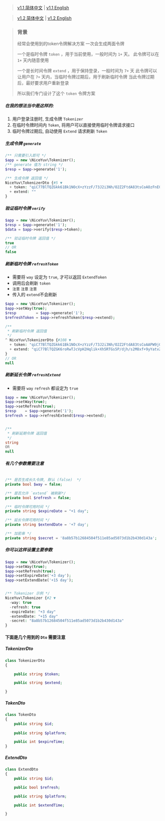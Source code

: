 > [v1.1 简体中文](./doc-v1/README.zh-CN.md) | [v1.1 English](./doc-v1/README.md)

> [v1.2 简体中文](README.zh-CN.md) | [v1.2 English](README.md)

> ### 背景
> 经常会使用到的token令牌解决方案
> 一次会生成两面令牌
> 
> 一个是临时令牌 `token` ，用于当前使用，一般时间为 `1+` 天。
> 此令牌可以在 `1+` 天内随意使用
> 
> 一个是长时间令牌 `extend` ，用于保持登录，一般时间为 `7+` 天
> 此令牌可以让用户在 `7+` 天内，当临时令牌过期后，用于刷新临时令牌
> 当此令牌过期后，最好要求用户重新登录
> 
> 所以我们专门设计了这个 `token` 令牌方案

##### 在我的想法当中是这样的:<br/>
1. 用户登录注册时, 生成令牌 `Tokenizer`<br/>
2. 在临时令牌时间内 `Token`, 将用户可以直接使用临时令牌请求接口<br/>
3. 临时令牌过期后, 自动使用 `Extend` 请求刷新 `Token` <br/>

##### 生成令牌 `generate`
```php
/** 只需要引入即可 */
$app = new \NiceYuv\Tokenizer();
/** generate 值为 string */
$resp = $app->generate('1');

/** 生成令牌 返回值 */
NiceYuv\TokenizerDto {#5 ▼
  + token: "qiC77BlTQZGkk61Bk1NOcX+zYzzF/73J2i3Nh/O2Z2FtdA83tsCoAOzFnEGnBDaHh8OSwOxgVEw="
  + extend: ""
}
```

##### 验证临时令牌 `verify`
```php
$app = new \NiceYuv\Tokenizer();
$resp = $app->generate('1');
$data = $app->verify($resp->token);

/** 验证临时令牌 返回值 */
true
// OR
false
```

##### 刷新临时令牌 `refreshToken`
- 需要将 `way` 设定为 `true`, 才可以返回 `ExtendToken`
- 调用后会刷新 `token`
- `注意` `注意` `注意` 
- 传入的 `extend`不会刷新
```php
$app = new \NiceYuv\Tokenizer();
$app->setWay(true);
$resp         = $app->generate('1');
$refreshToken = $app->refreshToken($resp->extend);

/** 
 * 刷新临时令牌 返回值
 */
^ NiceYuv\TokenizerDto {#108 ▼
  + token: "qiC77BlTQZGkk61Bk1NOcX+zYzzF/73J2i3Nh/O2Z2FtdA83tsCoAAPW9jG3T85lUquL4biDeL8="
  + extend: "qiC77BlTQZGK6roRwTJcVpH2Hqlik+Xh5RTGs5P/djh/s2M8xf+9yYatvZoK+vESBrLXfb3u+6a+r0/hz3UowsUTNREYcR/4"
}
// OR
null
```

##### 刷新延长令牌 `refreshExtend`
- 需要将 `way` `refresh` 都设定为 `true`
```php
$app = new \NiceYuv\Tokenizer();
$app->setWay(true);
$app->setRefresh(true);
$resp    = $app->generate('1');
$refresh = $app->refreshExtend($resp->extend);


/** 
 * 刷新延期令牌 返回值
 */
string
OR
null
```

##### 有几个参数需要注意
```php

/** 是否生成长久令牌, 默认 (false)  */
private bool $way = false;

/** 是否允许 `extend` 被刷新*/ 
private bool $refresh = false;

/** 临时令牌可用时间 */
private string $expireDate = "+1 day";

/** 延长令牌可用时间 */
private string $extendDate = '+7 day';

/** 加密串 */
private string $secret = '8a8b57b12684504f511e85ad5073d1b2b430d143a';
```


##### 你可以这样设置主要参数
```php
$app = new \NiceYuv\Tokenizer();
$app->setWay(true);
$app->setRefresh(true);
$app->setExpireDate('+3 day');
$app->setExtendDate('+15 day');


/** Tokenizer 示例 */
NiceYuv\Tokenizer {#2 ▼
  -way: true
  -refresh: true
  -expireDate: "+3 day"
  -extendDate: "+15 day"
  -secret: "8a8b57b12684504f511e85ad5073d1b2b430d143a"
}
```

#### 下面是几个用到的 `Dto` 需要注意
##### TokenizerDto
```php
class TokenizerDto
{

    public string $token;

    public string $extend;

}
```

##### TokenDto
```php
class TokenDto
{
    public string $id;
    
    public string $platform;

    public int $expireTime;
}
```

##### ExtendDto
```php
class ExtendDto
{
    public string $id;

    public bool $refresh;

    public string $platform;

    public int $extendTime;

}
```
